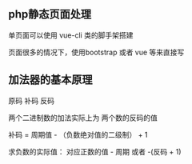 

## php静态页面处理

单页面可以使用 vue-cli 类的脚手架搭建

页面很多的情况下，使用bootstrap 或者 vue 等来直接写

## 加法器的基本原理

原码 补码 反码  

两个二进制数的加法实际上为 两个数的反码的值  

补码 = 周期值 - （负数绝对值的二级制） + 1  

求负数的实际值： 对应正数的值 - 周期 或者 -(反码 + 1)  